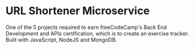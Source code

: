 # URL Shortener Microservice

One of the 5 projects required to earn freeCodeCamp's Back End Development and APIs certification, which is to create an exercise tracker. Built with JavaScript, NodeJS and MongoDB.

